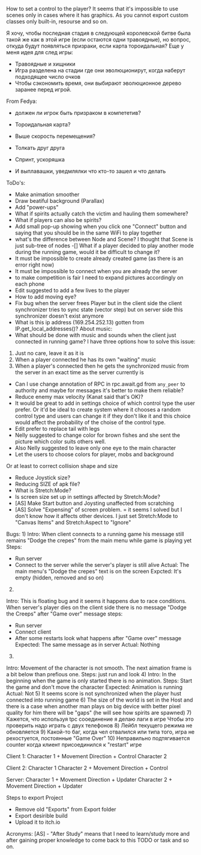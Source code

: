 How to set a control to the player?
It seems that it's impossible to use scenes only in cases where it has graphics.
As you cannot export custom classes only built-in, resourse and so on.

Я хочу, чтобы последная стадия в следующей королевской битве была такой же
как в этой игре (если остаются одни травоядные), но вопрос, откуда будут 
появляться призраки, если карта тороидальная?
Еще у меня идея для след игры:
- Травоядные и хищники
- Игра разделена на стадии где они эволюционирут, когда наберут подходящее число очков
- Чтобы сэкономить время, они выбирают эволюционное дерево заранее перед игрой. 

From Fedya:
- должен ли игрок быть призраком в компететив?
- Тороидальная карта?
- Выше скорость перемещения?

- Толкать друг друга
- Спринт, ускоряшка
- И выплавашки, уведмлялки что кто-то зашел и что делать 

ToDo's:
- Make animation smoother 
- Draw beatiful background (Parallax)
- Add "power-ups"
- What if spirits actually catch the victim and hauling them somewhere?
- What if players can also be spirits?
- Add small pop-up showing when you click one "Connect" button and saying that 
you should be in the same WiFi to play together
- what's the difference between Node and Scene? I thought that Scene is just 
sub-tree of nodes
-[] What if a player decided to play another mode during the running game, would it be 
difficult to change it?
- It must be impossible to create already created game (as there is an error right now)
- It must be impossible to connect when you are already the server
- to make competition is fair I need to expand pictures accordingly on each phone
- Edit suggested to add a few lives to the player 
- How to add moving eye?
- Fix bug when the server frees Player but in the client side the client synchronizer 
tries to sync state (vector step) but on server side this synchronizer doesn't exist anymore
- What is this ip address (169.254.252.13) gotten from IP.get_local_addresses()?
About music:
- What should be done with music and sounds when the client just connected in running game?
I have three options how to solve this issue:
1) Just no care, leave it as it is
2) When a player connected he has its own "waiting" music
3) When a player's connected then he gets the synchronized music from the server in an exact time
as the server currently is
- Can I use change annotation of RPC in rpc.await.gd from `any_peer` to authority and maybe for 
messages it's better to make them reliable?
- Reduce enemy max velocity (Kanat said that's OK)?
- It would be great to add in settings choice of which control type the user prefer.
Or it'd be ideal to create system where it chooses a random control type and users can change it
if they don't like it and this choice would affect the probability of the choise of the control type.
- Edit prefer to replace tail with legs
- Nelly suggested to change color for brown fishes and she sent the picture which color suits others well.
- Also Nelly suggested to leave only one eye to the main character
- Let the users to choose colors for player, mobs and background

Or at least to correct collision shape and size
- Reduce Joystick size?
- Reducing SIZE of apk file?
- What is Stretch:Mode?
- Is screen size set up in settings affected by Stretch:Mode?
- [AS] Make Start button and Joysting unaffected from scratching
- [AS] Solve "Expensing" of screen problem.
= it seems I solved but I don't know how it affects other devices. 
I just set Stretch:Mode to "Canvas Items" and Stretch:Aspect to "Ignore"

Bugs:
1) 
Intro: When client connects to a running game his message still remains "Dodge the crepes" 
from the main menu while game is playing yet
Steps:
- Run server
- Connect to the server while the server's player is still alive
Actual:
The main menu's "Dodge the crepes" text is on the screen
Expcted:
It's empty (hidden, removed and so on)
2)
Intro: This is floating bug and it seems it happens due to race conditions.
When server's player dies on the client side there is no message "Dodge the Creeps"
after "Game over" message
steps:
- Run server
- Connect client
- After some restarts look what happens after "Game over" message
Expected:
The same message as in server
Actual:
Nothing
3)
Intro: Movement of the character is not smooth. The next aimation frame 
is a bit below than prefious one.
Steps: just run and look
4)
Intro: In the beginning when the game is only started there is no animation.
Steps: Start the game and don't move the character
Expected: Animation is running
Actual: Not
5)
It seems score is not synchronized when the player hust connected into running game
6) 
The size of the world is set in the Host and there is a case when 
another man plays on big device with better pixel quality for him
there will be "gaps" (he will see how spirits are spawned)
7) 
Кажется, что используя tpc сооединение я делаю лаги в игре
Чтобы это проверить надо играть с двух телефонов
8)
Лейбл текущего режима не обновляется
9)
Какой-то баг, когда чел отвалился или типа того, игра не рехостуется,
постоянные "Game Over"
10)
Неправильно подтягивается counter когда клиент присоединился к "restart" игре

Client 1:
Character 1 + Movement Direction + Control
Character 2

Client 2:
Character 1
Character 2 + Movement Direction + Control

Server:
Character 1 + Movement Direction + Updater
Character 2 + Movement Direction + Updater

Steps to export Project
- Remove old "Exports" from Export folder
- Export desirible build
- Upload it to itch.io

Acronyms:
[AS] - "After Study" means that I need to learn/study more and after gaining proper 
knowledge to come back to this TODO or task and so on. 

